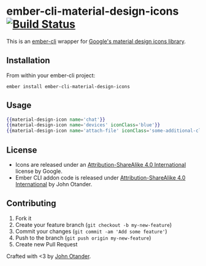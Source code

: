 # ember-cli-material-design-icons [![Build Status](https://travis-ci.org/johnotander/ember-cli-material-design-icons.svg?branch=master)](https://travis-ci.org/johnotander/ember-cli-material-design-icons)

This is an [ember-cli](http://ember-cli.com) wrapper for [Google's material design icons library](https://github.com/google/material-design-icons).

## Installation

From within your ember-cli project:

```
ember install ember-cli-material-design-icons
```

## Usage

```hbs
{{material-design-icon name='chat'}}
{{material-design-icon name='devices' iconClass='blue'}}
{{material-design-icon name='attach-file' iconClass='some-additional-class'}}
```

## License

* Icons are released under an [Attribution-ShareAlike 4.0 International](http://creativecommons.org/licenses/by-sa/4.0/) license by Google.
* Ember CLI addon code is released under [Attribution-ShareAlike 4.0 International](http://creativecommons.org/licenses/by-sa/4.0/) by John Otander.

## Contributing

1. Fork it
2. Create your feature branch (`git checkout -b my-new-feature`)
3. Commit your changes (`git commit -am 'Add some feature'`)
4. Push to the branch (`git push origin my-new-feature`)
5. Create new Pull Request

Crafted with <3 by [John Otander](http://johnotander.com).
